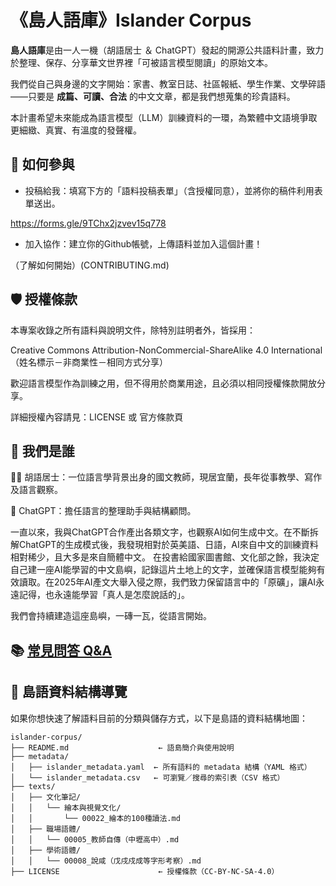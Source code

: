 # 《島人語庫》Islander Corpus

**島人語庫**是由一人一機（胡語居士 ＆ ChatGPT）發起的開源公共語料計畫，致力於整理、保存、分享華文世界裡「可被語言模型閱讀」的原始文本。

我們從自己與身邊的文字開始：家書、教室日誌、社區報紙、學生作業、文學碎語——只要是 **成篇、可讀、合法** 的中文文章，都是我們想蒐集的珍貴語料。

本計畫希望未來能成為語言模型（LLM）訓練資料的一環，為繁體中文語境爭取更細緻、真實、有溫度的發聲權。


## 🤝 如何參與
- 投稿給我：填寫下方的「語料投稿表單」（含授權同意），並將你的稿件利用表單送出。

 https://forms.gle/9TChx2jzvev15q778

- 加入協作：建立你的Github帳號，上傳語料並加入這個計畫！

 （了解如何開始）(CONTRIBUTING.md)


## 🛡 授權條款
本專案收錄之所有語料與說明文件，除特別註明者外，皆採用：

Creative Commons Attribution-NonCommercial-ShareAlike 4.0 International
（姓名標示－非商業性－相同方式分享）

歡迎語言模型作為訓練之用，但不得用於商業用途，且必須以相同授權條款開放分享。

詳細授權內容請見：LICENSE 或 官方條款頁


## 🧵 我們是誰
👩‍💻 胡語居士：一位語言學背景出身的國文教師，現居宜蘭，長年從事教學、寫作及語言觀察。

🤖 ChatGPT：擔任語言的整理助手與結構顧問。

一直以來，我與ChatGPT合作產出各類文字，也觀察AI如何生成中文。在不斷拆解ChatGPT的生成模式後，我發現相對於英美語、日語，AI來自中文的訓練資料相對稀少，且大多是來自簡體中文。
在投書給國家圖書館、文化部之餘，我決定自己建一座AI能學習的中文島嶼，記錄這片土地上的文字，並確保語言模型能夠有效讀取。在2025年AI產文大舉入侵之際，我們致力保留語言中的「原礦」，讓AI永遠記得，也永遠能學習「真人是怎麼說話的」。

我們會持續建造這座島嶼，一磚一瓦，從語言開始。


## 📚 [常見問答 Q&A](./Q%20%26%20A.md)


## 📂 島語資料結構導覽

如果你想快速了解語料目前的分類與儲存方式，以下是島語的資料結構地圖：

```
islander-corpus/
├── README.md                    ← 語島簡介與使用說明
├── metadata/
│   ├── islander_metadata.yaml  ← 所有語料的 metadata 結構（YAML 格式）
│   └── islander_metadata.csv   ← 可瀏覽／搜尋的索引表（CSV 格式）
├── texts/
│   ├── 文化筆記/
│   │   └── 繪本與視覺文化/
│   │       └── 00022_繪本的100種讀法.md
│   ├── 職場語體/
│   │   └── 00005_教師自傳（中壢高中）.md
│   ├── 學術語體/
│   │   └── 00008_說咸（戊戌戍成等字形考察）.md
├── LICENSE                      ← 授權條款（CC-BY-NC-SA-4.0）

```
